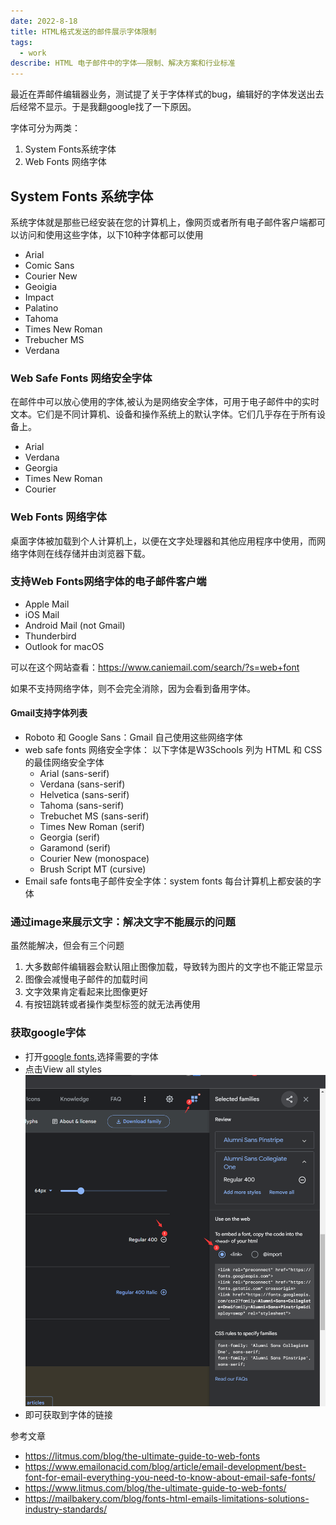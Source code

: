 ```yaml
---
date: 2022-8-18
title: HTML格式发送的邮件展示字体限制
tags:
  - work
describe: HTML 电子邮件中的字体——限制、解决方案和行业标准
---
```


最近在弄邮件编辑器业务，测试提了关于字体样式的bug，编辑好的字体发送出去后经常不显示。于是我翻google找了一下原因。
  
字体可分为两类：

1. System Fonts系统字体
2. Web Fonts 网络字体

## System Fonts 系统字体

系统字体就是那些已经安装在您的计算机上，像网页或者所有电子邮件客户端都可以访问和使用这些字体，以下10种字体都可以使用

- Arial
- Comic Sans
- Courier New
- Geoigia
- Impact
- Palatino
- Tahoma
- Times New Roman
- Trebucher MS
- Verdana

### Web Safe Fonts 网络安全字体

在邮件中可以放心使用的字体,被认为是网络安全字体，可用于电子邮件中的实时文本。它们是不同计算机、设备和操作系统上的默认字体。它们几乎存在于所有设备上。

- Arial
- Verdana
- Georgia
- Times New Roman
- Courier

### Web Fonts 网络字体

桌面字体被加载到个人计算机上，以便在文字处理器和其他应用程序中使用，而网络字体则在线存储并由浏览器下载。

### 支持Web Fonts网络字体的电子邮件客户端

- Apple Mail
- iOS Mail
- Android Mail (not Gmail)
- Thunderbird
- Outlook for macOS
  
可以在这个网站查看：<https://www.caniemail.com/search/?s=web+font>

如果不支持网络字体，则不会完全消除，因为会看到备用字体。

#### Gmail支持字体列表

- Roboto 和 Google Sans：Gmail 自己使用这些网络字体
- web safe fonts 网络安全字体： 以下字体是W3Schools 列为 HTML 和 CSS 的最佳网络安全字体
  - Arial (sans-serif)
  - Verdana (sans-serif)
  - Helvetica (sans-serif)
  - Tahoma (sans-serif)
  - Trebuchet MS (sans-serif)
  - Times New Roman (serif)
  - Georgia (serif)
  - Garamond (serif)
  - Courier New (monospace)
  - Brush Script MT (cursive)
- Email safe fonts电子邮件安全字体：system fonts 每台计算机上都安装的字体

### 通过image来展示文字：解决文字不能展示的问题

虽然能解决，但会有三个问题

1. 大多数邮件编辑器会默认阻止图像加载，导致转为图片的文字也不能正常显示
2. 图像会减慢电子邮件的加载时间
3. 文字效果肯定看起来比图像更好
4. 有按钮跳转或者操作类型标签的就无法再使用

### 获取google字体

- 打开[google fonts](https://fonts.google.com/),选择需要的字体
- 点击View all styles
  ![googlefonts.jpg](./images/googlefonts.jpg)
- 即可获取到字体的链接

参考文章

- <https://litmus.com/blog/the-ultimate-guide-to-web-fonts>
- <https://www.emailonacid.com/blog/article/email-development/best-font-for-email-everything-you-need-to-know-about-email-safe-fonts/>
- <https://www.litmus.com/blog/the-ultimate-guide-to-web-fonts/>
- <https://mailbakery.com/blog/fonts-html-emails-limitations-solutions-industry-standards/>
